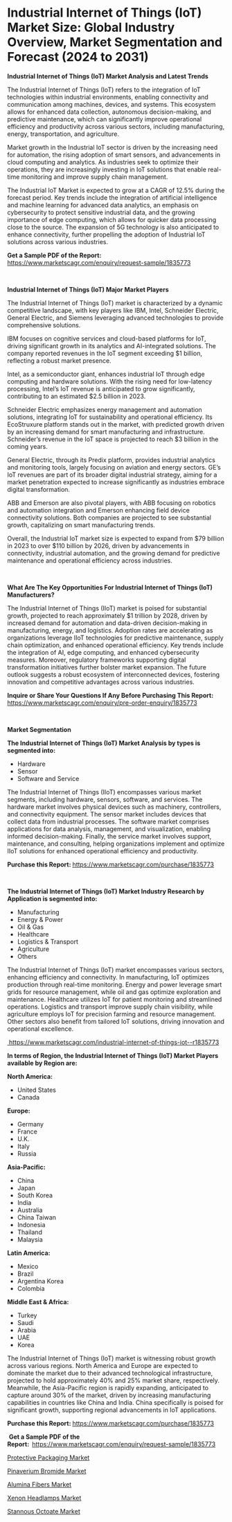 <p><h1>Industrial Internet of Things (IoT) Market Size: Global Industry Overview, Market Segmentation and Forecast (2024 to 2031)</h1></p><p><strong>Industrial Internet of Things (IoT) Market Analysis and Latest Trends</strong></p>
<p><p>The Industrial Internet of Things (IoT) refers to the integration of IoT technologies within industrial environments, enabling connectivity and communication among machines, devices, and systems. This ecosystem allows for enhanced data collection, autonomous decision-making, and predictive maintenance, which can significantly improve operational efficiency and productivity across various sectors, including manufacturing, energy, transportation, and agriculture.</p><p>Market growth in the Industrial IoT sector is driven by the increasing need for automation, the rising adoption of smart sensors, and advancements in cloud computing and analytics. As industries seek to optimize their operations, they are increasingly investing in IoT solutions that enable real-time monitoring and improve supply chain management.</p><p>The Industrial IoT Market is expected to grow at a CAGR of 12.5% during the forecast period. Key trends include the integration of artificial intelligence and machine learning for advanced data analytics, an emphasis on cybersecurity to protect sensitive industrial data, and the growing importance of edge computing, which allows for quicker data processing close to the source. The expansion of 5G technology is also anticipated to enhance connectivity, further propelling the adoption of Industrial IoT solutions across various industries.</p></p>
<p><strong>Get a Sample PDF of the Report:&nbsp;</strong> <a href="https://www.marketscagr.com/enquiry/request-sample/1835773?utm_campaign=1693&utm_medium=2&utm_source=Github&utm_content=ia&utm_term=16102024&utm_id=industrial-internet-of-things-iot">https://www.marketscagr.com/enquiry/request-sample/1835773</a></p>
<p>&nbsp;</p>
<p><strong>Industrial Internet of Things (IoT) Major Market Players</strong></p>
<p><p>The Industrial Internet of Things (IoT) market is characterized by a dynamic competitive landscape, with key players like IBM, Intel, Schneider Electric, General Electric, and Siemens leveraging advanced technologies to provide comprehensive solutions. </p><p>IBM focuses on cognitive services and cloud-based platforms for IoT, driving significant growth in its analytics and AI-integrated solutions. The company reported revenues in the IoT segment exceeding $1 billion, reflecting a robust market presence.</p><p>Intel, as a semiconductor giant, enhances industrial IoT through edge computing and hardware solutions. With the rising need for low-latency processing, Intel’s IoT revenue is anticipated to grow significantly, contributing to an estimated $2.5 billion in 2023. </p><p>Schneider Electric emphasizes energy management and automation solutions, integrating IoT for sustainability and operational efficiency. Its EcoStruxure platform stands out in the market, with predicted growth driven by an increasing demand for smart manufacturing and infrastructure. Schneider’s revenue in the IoT space is projected to reach $3 billion in the coming years.</p><p>General Electric, through its Predix platform, provides industrial analytics and monitoring tools, largely focusing on aviation and energy sectors. GE’s IoT revenues are part of its broader digital industrial strategy, aiming for a market penetration expected to increase significantly as industries embrace digital transformation.</p><p>ABB and Emerson are also pivotal players, with ABB focusing on robotics and automation integration and Emerson enhancing field device connectivity solutions. Both companies are projected to see substantial growth, capitalizing on smart manufacturing trends.</p><p>Overall, the Industrial IoT market size is expected to expand from $79 billion in 2023 to over $110 billion by 2026, driven by advancements in connectivity, industrial automation, and the growing demand for predictive maintenance and operational efficiency across industries.</p></p>
<p>&nbsp;</p>
<p><strong>What Are The Key Opportunities For Industrial Internet of Things (IoT) Manufacturers?</strong></p>
<p><p>The Industrial Internet of Things (IIoT) market is poised for substantial growth, projected to reach approximately $1 trillion by 2028, driven by increased demand for automation and data-driven decision-making in manufacturing, energy, and logistics. Adoption rates are accelerating as organizations leverage IIoT technologies for predictive maintenance, supply chain optimization, and enhanced operational efficiency. Key trends include the integration of AI, edge computing, and enhanced cybersecurity measures. Moreover, regulatory frameworks supporting digital transformation initiatives further bolster market expansion. The future outlook suggests a robust ecosystem of interconnected devices, fostering innovation and competitive advantages across various industries.</p></p>
<p><strong>Inquire or Share Your Questions If Any Before Purchasing This Report:</strong> <a href="https://www.marketscagr.com/enquiry/pre-order-enquiry/1835773?utm_campaign=1693&utm_medium=2&utm_source=Github&utm_content=ia&utm_term=16102024&utm_id=industrial-internet-of-things-iot">https://www.marketscagr.com/enquiry/pre-order-enquiry/1835773</a></p>
<p>&nbsp;</p>
<p><strong>Market Segmentation</strong></p>
<p><strong>The Industrial Internet of Things (IoT) Market Analysis by types is segmented into:</strong></p>
<p><ul><li>Hardware</li><li>Sensor</li><li>Software and Service</li></ul></p>
<p><p>The Industrial Internet of Things (IIoT) encompasses various market segments, including hardware, sensors, software, and services. The hardware market involves physical devices such as machinery, controllers, and connectivity equipment. The sensor market includes devices that collect data from industrial processes. The software market comprises applications for data analysis, management, and visualization, enabling informed decision-making. Finally, the service market involves support, maintenance, and consulting, helping organizations implement and optimize IIoT solutions for enhanced operational efficiency and productivity.</p></p>
<p><strong>Purchase this Report:&nbsp;</strong><a href="https://www.marketscagr.com/purchase/1835773?utm_campaign=1693&utm_medium=2&utm_source=Github&utm_content=ia&utm_term=16102024&utm_id=industrial-internet-of-things-iot">https://www.marketscagr.com/purchase/1835773</a></p>
<p>&nbsp;</p>
<p><strong>The Industrial Internet of Things (IoT) Market Industry Research by Application is segmented into:</strong></p>
<p><ul><li>Manufacturing</li><li>Energy & Power</li><li>Oil & Gas</li><li>Healthcare</li><li>Logistics & Transport</li><li>Agriculture</li><li>Others</li></ul></p>
<p><p>The Industrial Internet of Things (IoT) market encompasses various sectors, enhancing efficiency and connectivity. In manufacturing, IoT optimizes production through real-time monitoring. Energy and power leverage smart grids for resource management, while oil and gas optimize exploration and maintenance. Healthcare utilizes IoT for patient monitoring and streamlined operations. Logistics and transport improve supply chain visibility, while agriculture employs IoT for precision farming and resource management. Other sectors also benefit from tailored IoT solutions, driving innovation and operational excellence.</p></p>
<p><a href="https://www.marketscagr.com/industrial-internet-of-things-iot--r1835773?utm_campaign=1693&utm_medium=2&utm_source=Github&utm_content=ia&utm_term=16102024&utm_id=industrial-internet-of-things-iot">&nbsp;https://www.marketscagr.com/industrial-internet-of-things-iot--r1835773</a></p>
<p><strong>In terms of Region, the Industrial Internet of Things (IoT) Market Players available by Region are:</strong></p>
<p>
    <p> <strong> North America: </strong>
        <ul>
            <li>United States</li>
            <li>Canada</li>
        </ul>
        </p> 
    <p> <strong> Europe: </strong>
        <ul>
            <li>Germany</li>
            <li>France</li>
            <li>U.K.</li>
            <li>Italy</li>
            <li>Russia</li>
        </ul>
        </p> 
    <p> <strong> Asia-Pacific: </strong>
        <ul>
            <li>China</li>
            <li>Japan</li>
            <li>South Korea</li>
            <li>India</li>
            <li>Australia</li>
            <li>China Taiwan</li>
            <li>Indonesia</li>
            <li>Thailand</li>
            <li>Malaysia</li>
        </ul>
        </p> 
    <p> <strong> Latin America: </strong>
        <ul>
            <li>Mexico</li>
            <li>Brazil</li>
            <li>Argentina Korea</li>
            <li>Colombia</li>
        </ul>
        </p> 
    <p> <strong> Middle East & Africa: </strong>
        <ul>
            <li>Turkey</li>
            <li>Saudi</li>
            <li>Arabia</li>
            <li>UAE</li>
            <li>Korea</li>
        </ul>
    </p>
    </p>
<p><p>The Industrial Internet of Things (IoT) market is witnessing robust growth across various regions. North America and Europe are expected to dominate the market due to their advanced technological infrastructure, projected to hold approximately 40% and 25% market share, respectively. Meanwhile, the Asia-Pacific region is rapidly expanding, anticipated to capture around 30% of the market, driven by increasing manufacturing capabilities in countries like China and India. China specifically is poised for significant growth, supporting regional advancements in IoT applications.</p></p>
<p><strong>Purchase this Report: </strong><a href="https://www.marketscagr.com/purchase/1835773?utm_campaign=1693&utm_medium=2&utm_source=Github&utm_content=ia&utm_term=16102024&utm_id=industrial-internet-of-things-iot">https://www.marketscagr.com/purchase/1835773</a></p>
<p>&nbsp;<strong>Get a Sample PDF of the Report:&nbsp;&nbsp;</strong><a href="https://www.marketscagr.com/enquiry/request-sample/1835773?utm_campaign=1693&utm_medium=2&utm_source=Github&utm_content=ia&utm_term=16102024&utm_id=industrial-internet-of-things-iot">https://www.marketscagr.com/enquiry/request-sample/1835773</a></p>
<p><strong></strong></p>
<p><p><a href="https://www.linkedin.com/pulse/strategic-market-insights-global-protective-packaging-2024--qxcyf?utm_campaign=1693&utm_medium=2&utm_source=Github&utm_content=ia&utm_term=16102024&utm_id=industrial-internet-of-things-iot">Protective Packaging Market</a></p><p><a href="https://www.linkedin.com/pulse/pinaverium-bromide-ecosystem-mapping-innovation-value-chains-xqcjc?utm_campaign=1693&utm_medium=2&utm_source=Github&utm_content=ia&utm_term=16102024&utm_id=industrial-internet-of-things-iot">Pinaverium Bromide Market</a></p><p><a href="https://www.linkedin.com/pulse/key-drivers-alumina-fibers-market-trends-future-outlook-8jikf?utm_campaign=1693&utm_medium=2&utm_source=Github&utm_content=ia&utm_term=16102024&utm_id=industrial-internet-of-things-iot">Alumina Fibers Market</a></p><p><a href="https://www.linkedin.com/pulse/xenon-headlamps-market-dynamics-application-types-emerging-7yt0f?utm_campaign=1693&utm_medium=2&utm_source=Github&utm_content=ia&utm_term=16102024&utm_id=industrial-internet-of-things-iot">Xenon Headlamps Market</a></p><p><a href="https://www.linkedin.com/pulse/global-stannous-octoate-market-trends-analysis-future-5hjcf?utm_campaign=1693&utm_medium=2&utm_source=Github&utm_content=ia&utm_term=16102024&utm_id=industrial-internet-of-things-iot">Stannous Octoate Market</a></p></p>